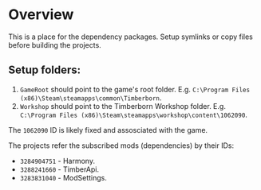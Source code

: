 # Overview

This is a place for the dependency packages. Setup symlinks or copy files before building the
projects.

## Setup folders:

1. `GameRoot` should point to the game's root folder. E.g. `C:\Program Files (x86)\Steam\steamapps\common\Timberborn`.
2. `Workshop` should point to the Timberborn Workshop folder. E.g. `C:\Program Files (x86)\Steam\steamapps\workshop\content\1062090`.

The `1062090` ID is likely fixed and assosciated with the game.

The projects refer the subscribed mods (dependencies) by their IDs:

* `3284904751` - Harmony.
* `3288241660` - TimberApi.
* `3283831040` - ModSettings.
